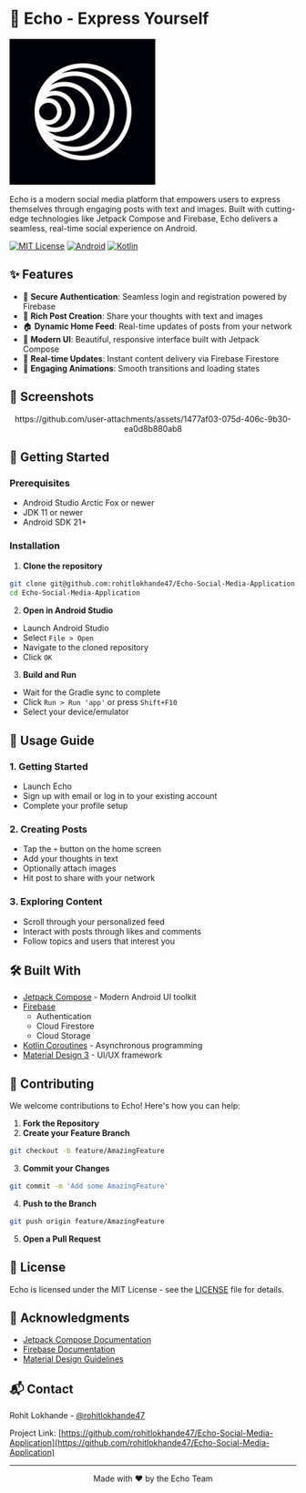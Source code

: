# 🌟 Echo - Express Yourself

![Echo Banner](pathlight-icon-filled-256.png)

Echo is a modern social media platform that empowers users to express themselves through engaging posts with text and images. Built with cutting-edge technologies like Jetpack Compose and Firebase, Echo delivers a seamless, real-time social experience on Android.

[![MIT License](https://img.shields.io/badge/License-MIT-green.svg)](https://choosealicense.com/licenses/mit/)
[![Android](https://img.shields.io/badge/Platform-Android-brightgreen.svg)](https://android.com)
[![Kotlin](https://img.shields.io/badge/Language-Kotlin-purple.svg)](https://kotlinlang.org)

## ✨ Features

- 🔐 **Secure Authentication**: Seamless login and registration powered by Firebase
- 📝 **Rich Post Creation**: Share your thoughts with text and images
- 🏠 **Dynamic Home Feed**: Real-time updates of posts from your network
- 🎨 **Modern UI**: Beautiful, responsive interface built with Jetpack Compose
- 🚀 **Real-time Updates**: Instant content delivery via Firebase Firestore
- 💫 **Engaging Animations**: Smooth transitions and loading states

## 📱 Screenshots

<p align="center">
  https://github.com/user-attachments/assets/1477af03-075d-406c-9b30-ea0d8b880ab8
</p>

## 🚀 Getting Started

### Prerequisites

- Android Studio Arctic Fox or newer
- JDK 11 or newer
- Android SDK 21+

### Installation

1. **Clone the repository**
```bash
git clone git@github.com:rohitlokhande47/Echo-Social-Media-Application.git
cd Echo-Social-Media-Application
```

2. **Open in Android Studio**
- Launch Android Studio
- Select `File > Open`
- Navigate to the cloned repository
- Click `OK`

3. **Build and Run**
- Wait for the Gradle sync to complete
- Click `Run > Run 'app'` or press `Shift+F10`
- Select your device/emulator

## 📱 Usage Guide

### 1. Getting Started
- Launch Echo
- Sign up with email or log in to your existing account
- Complete your profile setup

### 2. Creating Posts
- Tap the `+` button on the home screen
- Add your thoughts in text
- Optionally attach images
- Hit post to share with your network

### 3. Exploring Content
- Scroll through your personalized feed
- Interact with posts through likes and comments
- Follow topics and users that interest you

## 🛠️ Built With

- [Jetpack Compose](https://developer.android.com/jetpack/compose) - Modern Android UI toolkit
- [Firebase](https://firebase.google.com/)
  - Authentication
  - Cloud Firestore
  - Cloud Storage
- [Kotlin Coroutines](https://kotlinlang.org/docs/coroutines-overview.html) - Asynchronous programming
- [Material Design 3](https://m3.material.io/) - UI/UX framework

## 🤝 Contributing

We welcome contributions to Echo! Here's how you can help:

1. **Fork the Repository**
2. **Create your Feature Branch**
```bash
git checkout -b feature/AmazingFeature
```
3. **Commit your Changes**
```bash
git commit -m 'Add some AmazingFeature'
```
4. **Push to the Branch**
```bash
git push origin feature/AmazingFeature
```
5. **Open a Pull Request**

## 📄 License

Echo is licensed under the MIT License - see the [LICENSE](LICENSE) file for details.

## 👏 Acknowledgments

- [Jetpack Compose Documentation](https://developer.android.com/jetpack/compose)
- [Firebase Documentation](https://firebase.google.com/docs)
- [Material Design Guidelines](https://material.io/design)

## 📬 Contact

Rohit Lokhande - [@rohitlokhande47](https://github.com/rohitlokhande47)

Project Link: [https://github.com/rohitlokhande47/Echo-Social-Media-Application](https://github.com/rohitlokhande47/Echo-Social-Media-Application)

---

<p align="center">Made with ❤️ by the Echo Team</p>
